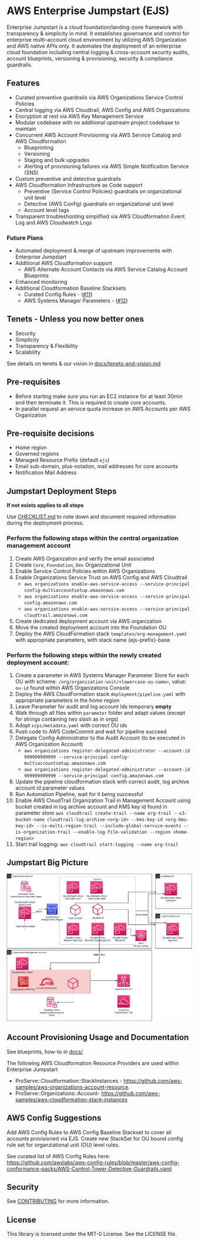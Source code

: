 # AWS Enterprise Jumpstart (EJS)

Enterprise Jumpstart is a cloud foundation/landing-zone framework with transparency & simplicity in mind. It establishes governance and control for enterprise multi-account cloud environment by utilizing AWS Organization and AWS native APIs only. It automates the deployment of an enterprise cloud foundation including central logging & cross-account security audits, account blueprints, versioning & provisioning, security & compliance guardrails.

## Features

* Curated preventive guardrails via AWS Organizations Service Control Policies
* Central logging via AWS Cloudtrail, AWS Config and AWS Organizations
* Encryption at rest via AWS Key Management Service
* Modular codebase with no additional upstream project codebase to maintain
* Concurrent AWS Account Provisioning via AWS Service Catalog and AWS Cloudformation
    * Blueprinting
    * Versioning
    * Staging and bulk upgrades
    * Alerting of provisioning failures via AWS Simple Notification Service (SNS)
* Custom preventive and detective guardrails
* AWS Cloudformation Infrastructure as Code support
    * Preventive (Service Control Policies) guardrails on organizational unit level
    * Detective (AWS Config) guardrails on organizational unit level
    * Account level tags
* Transparent troubleshooting simplified via AWS Cloudformation Event Log and AWS Cloudwatch Logs

### Future Plans

* Automated deployment & merge of upstream improvements with Enterprise Jumpstart
* Additional AWS Cloudformation support
    * AWS Alternate Account Contacts via AWS Service Catalog Account Blueprints
* Enhanced monitoring
* Additional Cloudformation Baseline Stacksets
    * Curated Config Rules - ([#11](https://github.com/aws-samples/aws-enterprise-jumpstart/pull/11))
    * AWS Systems Manager Parameters  - ([#12](https://github.com/aws-samples/aws-enterprise-jumpstart/pull/12))

## Tenets - Unless you now better ones

* Security
* Simplicity
* Transparency & Flexibility
* Scalability

See details on tenets & our vision in [docs/tenets-and-vision.md](docs/tenets-and-vision.md)

## Pre-requisites

* Before starting make sure you run an EC2 instance for at least 30min and then terminate it. This is required to create core accounts.
* In parallel request an service quota increase on AWS Accounts per AWS Organization

## Pre-requisite decisions

* Home region
* Governed regions
* Managed Resource Prefix (default `ejs`)
* Email sub-domain, plus-notation, mail addresses for core accounts
* Notification Mail Address

## Jumpstart Deployment Steps

**If not exists applies to all steps**

Use [CHECKLIST.md](CHECKLIST.md) to note down and document required information during the deployment process.

### Perform the following steps within the central organization management account

1. Create AWS Organization and verify the email associated
2. Create `Core`, `Foundation`, `Dev` Organizational Unit
3. Enable Service Control Policies within AWS Organizations
4. Enable Organizations Service Trust on AWS Config and AWS Cloudtrail
   * `aws organizations enable-aws-service-access --service-principal config-multiaccountsetup.amazonaws.com`
   * `aws organizations enable-aws-service-access --service-principal config.amazonaws.com`
   * `aws organizations enable-aws-service-access --service-principal cloudtrail.amazonaws.com`
5. Create dedicated deployment account via AWS organization
6. Move the created deployment account into the Foundation OU
7. Deploy the AWS CloudFormation stack `templates/org-management.yaml` with appropriate parameters, with stack name {ejs-prefix}-base

### Perform the following steps within the newly created deployment account:

1. Create a parameter in AWS Systems Manager Parameter Store for each OU with scheme: `/org/organization-unit/<lowercase-ou-name>`, value: `ou-id` found within AWS Organizations Console
2. Deploy the AWS CloudFormation stack `deployment/pipeline.yaml` with appropriate parameters in the _home_ region
3. Leave Parameter for audit and log account Ids temporary **empty**
4. Walk through all files within `parameter` folder and adapt values (except for strings containing two slash as in orgs)
5. Adopt `scps/metadata.yaml` with correct OU ids
6. Push code to AWS CodeCommit and wait for pipeline succeed
7. Delegate Config Administrator to the Audit Account (to be executed in AWS Organization Account)
   * `aws organizations register-delegated-administrator --account-id 999999999999 --service-principal config-multiaccountsetup.amazonaws.com`
   * `aws organizations register-delegated-administrator --account-id 999999999999 --service-principal config.amazonaws.com`
9. Update the pipeline cloudformation stack with correct audit, log archive account id parameter values
10. Run Automation Pipeline, wait for it being successful
11. Enable AWS CloudTrail Organization Trail in Management Account using bucket created in log archive account and KMS key id found in parameter store
    `aws cloudtrail create-trail --name org-trail --s3-bucket-name cloudtrail-log-archive-<org-id> --kms-key-id <org-kms-key-id> --is-multi-region-trail --include-global-service-events --is-organization-trail --enable-log-file-validation --region <home-region>`
12. Start trail logging: `aws cloudtrail start-logging --name org-trail`

## Jumpstart Big Picture

![jumpstart-deployment-diagram](docs/jumpstart-deployment.png)

## Account Provisioning Usage and Documentation

See blueprints, how-to in [docs/](docs)

The following AWS Cloudformation Resource Providers are used within Enterprise Jumpstart

* ProServe::Cloudformation::StackInstances - https://github.com/aws-samples/aws-organizations-account-resource.
* ProServe::Organizations::Account- https://github.com/aws-samples/aws-cloudformation-stack-instances

## AWS Config Suggestions

Add AWS Config Rules to AWS Config Baseline Stackset to cover all accounts provisioned via EJS. Create new StackSet for OU bound config rule set for organziational unit (OU) level rules.

See curated list of AWS Config Rules here: https://github.com/awslabs/aws-config-rules/blob/master/aws-config-conformance-packs/AWS-Control-Tower-Detective-Guardrails.yaml

## Security

See [CONTRIBUTING](CONTRIBUTING.md#security-issue-notifications) for more information.

## License

This library is licensed under the MIT-0 License. See the LICENSE file.
